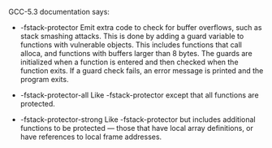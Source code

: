 
GCC-5.3 documentation says:

- -fstack-protector
Emit extra code to check for buffer overflows, such as stack
smashing attacks. This is done by adding a guard variable to functions
with vulnerable objects. This includes functions that call alloca, and
functions with buffers larger than 8 bytes. The guards are initialized
when a function is entered and then checked when the function exits.
If a guard check fails, an error message is printed and the program exits.

- -fstack-protector-all
Like -fstack-protector except that all functions are protected.

- -fstack-protector-strong
Like -fstack-protector but includes additional functions to be
protected — those that have local array definitions, or have
references to local frame addresses.

